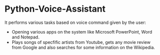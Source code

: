 # Python-Voice-Assistant
It performs various tasks based on voice command given by the user:
* Opening various apps on the system like Microsoft PowerPoint, Word and Notepad. 
* Plays songs of specfific artists from Youtube, gets any movie review from Google and also searches for some information on the Wikipedia.  
